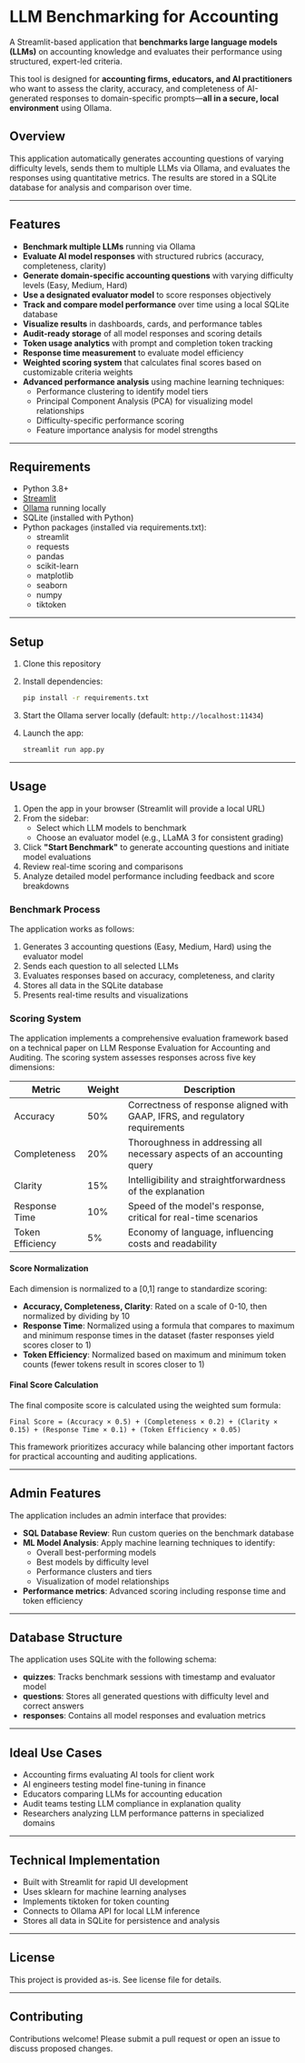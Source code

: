 # LLM Benchmarking for Accounting

A Streamlit-based application that **benchmarks large language models (LLMs)** on accounting knowledge and evaluates their performance using structured, expert-led criteria.

This tool is designed for **accounting firms, educators, and AI practitioners** who want to assess the clarity, accuracy, and completeness of AI-generated responses to domain-specific prompts—**all in a secure, local environment** using Ollama.

## Overview

This application automatically generates accounting questions of varying difficulty levels, sends them to multiple LLMs via Ollama, and evaluates the responses using quantitative metrics. The results are stored in a SQLite database for analysis and comparison over time.

---

## Features

* **Benchmark multiple LLMs** running via Ollama
* **Evaluate AI model responses** with structured rubrics (accuracy, completeness, clarity)
* **Generate domain-specific accounting questions** with varying difficulty levels (Easy, Medium, Hard)
* **Use a designated evaluator model** to score responses objectively
* **Track and compare model performance** over time using a local SQLite database
* **Visualize results** in dashboards, cards, and performance tables
* **Audit-ready storage** of all model responses and scoring details
* **Token usage analytics** with prompt and completion token tracking
* **Response time measurement** to evaluate model efficiency
* **Weighted scoring system** that calculates final scores based on customizable criteria weights
* **Advanced performance analysis** using machine learning techniques:
  * Performance clustering to identify model tiers
  * Principal Component Analysis (PCA) for visualizing model relationships
  * Difficulty-specific performance scoring
  * Feature importance analysis for model strengths

---

## Requirements

* Python 3.8+
* [Streamlit](https://streamlit.io)
* [Ollama](https://ollama.com) running locally
* SQLite (installed with Python)
* Python packages (installed via requirements.txt):
  * streamlit
  * requests
  * pandas
  * scikit-learn
  * matplotlib
  * seaborn
  * numpy
  * tiktoken

---

## Setup

1. Clone this repository
2. Install dependencies:

   ```bash
   pip install -r requirements.txt
   ```
3. Start the Ollama server locally (default: `http://localhost:11434`)
4. Launch the app:

   ```bash
   streamlit run app.py
   ```

---

## Usage

1. Open the app in your browser (Streamlit will provide a local URL)
2. From the sidebar:
   * Select which LLM models to benchmark
   * Choose an evaluator model (e.g., LLaMA 3 for consistent grading)
3. Click **"Start Benchmark"** to generate accounting questions and initiate model evaluations
4. Review real-time scoring and comparisons
5. Analyze detailed model performance including feedback and score breakdowns

### Benchmark Process

The application works as follows:
1. Generates 3 accounting questions (Easy, Medium, Hard) using the evaluator model
2. Sends each question to all selected LLMs
3. Evaluates responses based on accuracy, completeness, and clarity
4. Stores all data in the SQLite database
5. Presents real-time results and visualizations

### Scoring System

The application implements a comprehensive evaluation framework based on a technical paper on LLM Response Evaluation for Accounting and Auditing. The scoring system assesses responses across five key dimensions:

| Metric | Weight | Description |
|--------|--------|-------------|
| Accuracy | 50% | Correctness of response aligned with GAAP, IFRS, and regulatory requirements |
| Completeness | 20% | Thoroughness in addressing all necessary aspects of an accounting query |
| Clarity | 15% | Intelligibility and straightforwardness of the explanation |
| Response Time | 10% | Speed of the model's response, critical for real-time scenarios |
| Token Efficiency | 5% | Economy of language, influencing costs and readability |

#### Score Normalization

Each dimension is normalized to a [0,1] range to standardize scoring:

* **Accuracy, Completeness, Clarity**: Rated on a scale of 0-10, then normalized by dividing by 10
* **Response Time**: Normalized using a formula that compares to maximum and minimum response times in the dataset (faster responses yield scores closer to 1)
* **Token Efficiency**: Normalized based on maximum and minimum token counts (fewer tokens result in scores closer to 1)

#### Final Score Calculation

The final composite score is calculated using the weighted sum formula:

```
Final Score = (Accuracy × 0.5) + (Completeness × 0.2) + (Clarity × 0.15) + (Response Time × 0.1) + (Token Efficiency × 0.05)
```

This framework prioritizes accuracy while balancing other important factors for practical accounting and auditing applications.

---

## Admin Features

The application includes an admin interface that provides:

* **SQL Database Review**: Run custom queries on the benchmark database
* **ML Model Analysis**: Apply machine learning techniques to identify:
  * Overall best-performing models
  * Best models by difficulty level
  * Performance clusters and tiers
  * Visualization of model relationships
* **Performance metrics**: Advanced scoring including response time and token efficiency

---

## Database Structure

The application uses SQLite with the following schema:

* **quizzes**: Tracks benchmark sessions with timestamp and evaluator model
* **questions**: Stores all generated questions with difficulty level and correct answers
* **responses**: Contains all model responses and evaluation metrics

---

## Ideal Use Cases

* Accounting firms evaluating AI tools for client work
* AI engineers testing model fine-tuning in finance
* Educators comparing LLMs for accounting education
* Audit teams testing LLM compliance in explanation quality
* Researchers analyzing LLM performance patterns in specialized domains

---

## Technical Implementation

* Built with Streamlit for rapid UI development
* Uses sklearn for machine learning analyses
* Implements tiktoken for token counting
* Connects to Ollama API for local LLM inference
* Stores all data in SQLite for persistence and analysis

---

## License

This project is provided as-is. See license file for details.

---

## Contributing

Contributions welcome! Please submit a pull request or open an issue to discuss proposed changes.



